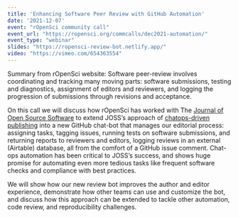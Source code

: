 ```yaml
---
title: 'Enhancing Software Peer Review with GitHub Automation'
date: '2021-12-07'
event: "rOpenSci community call"
event_url: "https://ropensci.org/commcalls/dec2021-automation/"
event_type: "webinar"
slides: "https://ropensci-review-bot.netlify.app/"
video: "https://vimeo.com/654363554"
---
```


Summary from rOpenSci website: 
Software peer-review involves coordinating and tracking many moving parts: software submissions, testing and diagnostics, assignment of editors and reviewers, and logging the progression of submissions through revisions and acceptance.

On this call we will discuss how rOpenSci has worked with The [Journal of Open Source Software](https://joss.theoj.org/) to extend JOSS’s approach of [chatops-driven publishing](https://www.arfon.org/chatops-driven-publishing) into a new GitHub chat-bot that manages our editorial process: assigning tasks, tagging issues, running tests on software submissions, and returning reports to reviewers and editors, logging reviews in an external (Airtable) database, all from the comfort of a GitHub issue comment. Chat-ops automation has been critical to JOSS’s success, and shows huge promise for automating even more tedious tasks like frequent software checks and compliance with best practices.

We will show how our new review bot improves the author and editor experience, demonstrate how other teams can use and customize the bot, and discuss how this approach can be extended to tackle other automation, code review, and reproducibility challenges.
